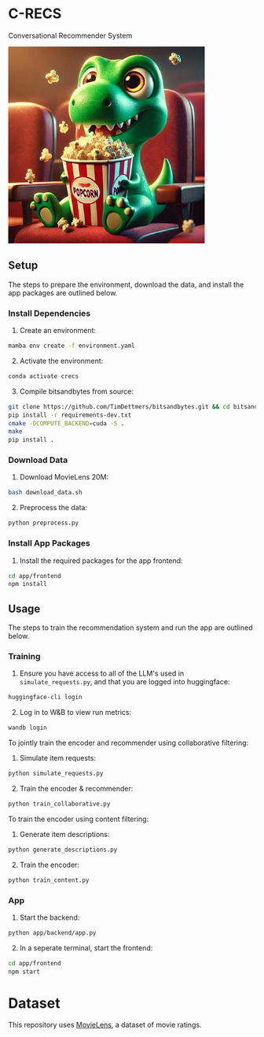 # C-RECS

Conversational Recommender System

![Results](resources/crecs.jpeg)

## Setup

The steps to prepare the environment, download the data, and install the app packages are outlined below.

### Install Dependencies

1. Create an environment:
```bash
mamba env create -f environment.yaml
```

2. Activate the environment:
```bash
conda activate crecs 
```

3. Compile bitsandbytes from source:
```bash
git clone https://github.com/TimDettmers/bitsandbytes.git && cd bitsandbytes/
pip install -r requirements-dev.txt
cmake -DCOMPUTE_BACKEND=cuda -S .
make
pip install .
```

### Download Data

1. Download MovieLens 20M:
```bash
bash download_data.sh
```

2. Preprocess the data:
```bash
python preprocess.py
```

### Install App Packages

1. Install the required packages for the app frontend:
```bash
cd app/frontend
npm install
``` 

## Usage

The steps to train the recommendation system and run the app are outlined below.

### Training

1. Ensure you have access to all of the LLM's used in `simulate_requests.py`, and that you are logged into huggingface:
```bash
huggingface-cli login
```

2. Log in to W&B to view run metrics:
```bash
wandb login
```

To jointly train the encoder and recommender using collaborative filtering:

1. Simulate item requests:
```bash
python simulate_requests.py
```

2. Train the encoder & recommender:
```bash
python train_collaborative.py
```

To train the encoder using content filtering:

1. Generate item descriptions:
```bash
python generate_descriptions.py
```

2. Train the encoder:
```bash
python train_content.py
```

### App

1. Start the backend:
```bash
python app/backend/app.py
```

2. In a seperate terminal, start the frontend:
```bash
cd app/frontend
npm start
```

# Dataset
This repository uses [MovieLens](https://grouplens.org/datasets/movielens/), a dataset of movie ratings.
